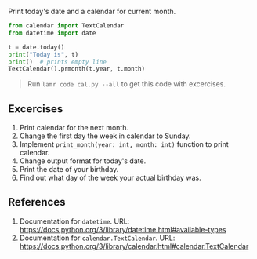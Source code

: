 Print today's date and a calendar for current month.

```python
from calendar import TextCalendar
from datetime import date

t = date.today()
print("Today is", t)
print()  # prints empty line
TextCalendar().prmonth(t.year, t.month)
```

> Run ```lamr code cal.py --all``` to get this code with excercises.

## Excercises

1. Print calendar for the next month.
2. Change the first day the week in calendar to Sunday.
3. Implement `print_month(year: int, month: int)` function to print calendar.
4. Change output format for today's date.
5. Print the date of your birthday.
6. Find out what day of the week your actual birthday was.

## References

1. Documentation for `datetime`. URL: <https://docs.python.org/3/library/datetime.html#available-types>
2. Documentation for `calendar.TextCalendar`. URL: <https://docs.python.org/3/library/calendar.html#calendar.TextCalendar>
